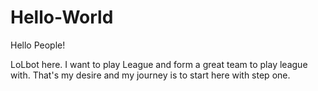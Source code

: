 # Hello-World

Hello People!

LoLbot here. I want to play League and form a great team to play league with. That's my desire and my journey
is to start here with step one.
